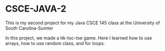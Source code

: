# CSCE-JAVA-2
This is my second project for my Java CSCE 145 class at the University of South Carolina-Sumter

In this project, we made a tik-toc-toe game. Here I learned how to use arrays, how to use random class, and for loops. 
